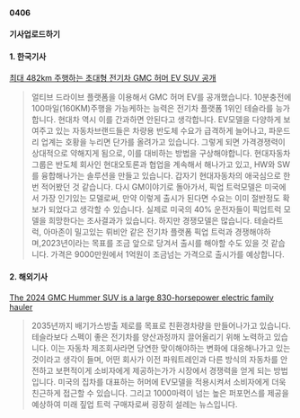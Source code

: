 #### 0406
#### 기사업로드하기
#### 1. 한국기사
[최대 482km 주행하는 초대형 전기차 GMC 허머 EV SUV 공개](https://www.autodaily.co.kr/news/articleView.html?idxno=426718)
> 얼티브 드라이브 플랫폼을 이용해서 GMC 허머 EV를 공개했습니다. 10분충전에 100마일(160KM)주행을 가능케하는 능력은 전기차 플랫폼 1위인 테슬라를 능가합니다. 현대차 역시 이를 간과하면 안된다고 생각합니다. EV모델을 다양하게 보여주고 있는 자동차브랜드들은 차량용 반도체 수요가 급격하게 늘어나고, 파운드리 업계는 호황을 누리면 단가를 올려가고 있습니다. 그렇게 되면 가격경쟁력이 상대적으로 약해지게 됨으로, 이를 대비하는 방법을 구상해야합니다. 현대자동차그룹은 반도체 회사인 현대오토론과 협업을 계속해서 해나가고 있고, HW와 SW를 융합해나가는 솔루션을 만들고 있습니다. 갑자기 현대자동차의 애국심으로 한번 적어봤던 것 같습니다. 다시 GM이야기로 돌아가서, 픽업 트럭모델은 미국에서 가장 인기있는 모델로써, 만약 이렇게 출시가 된다면 수요는 이미 절반정도 확보가 되었다고 생각할 수 있습니다. 실제로 미국의 40% 운전자들이 픽업트럭 모델을 희망한다는 조사결과가 있습니다. 하지만 경쟁모델은 많습니다. 테슬라트럭, 아마존이 밀고있는 뤼비안 같은 전기차 플랫폼 픽업 트럭과 경쟁해야하며,2023년이라는 목표를 조금 앞으로 당겨서 출시를 해야할 수도 있을 것 같습니다. 가격은 9000만원에서 1억원이 조금넘는 가격으로 출시가를 예상합니다.
 
#### 2. 해외기사
[The 2024 GMC Hummer SUV is a large 830-horsepower electric family hauler](https://edition.cnn.com/2021/04/03/business/gmc-hummer-ev-suv/index.html)
> 2035년까지 배기가스방출 제로를 목표로 친환경차량을 만들어나가고 있습니다. 테슬라보다 스펙이 좋은 전기차를 양산과정까지 끌어올리기 위해 노력하고 있습니다. 이는 자동차 제조회사라면 당연한 맞이해야하는 변화에 대응해나가고 있는 것이라고 생각이 들며, 어떤 회사가 이전 파워트레인과 다른 방식의 자동차를 안전하고 보편적이게 소비자에게 제공하는가가 시장에서 경쟁력을 얻게 되는 방법입니다. 미국의 집차를 대표하는 허머에 EV모델을 적용시켜서 소비자에게 더욱 친근하게 접근할 수 있습니다. 그리고 1000마력이 넘는 높은 퍼포먼스를 제공을 예상하여 미래 짚업 트럭 구매자로써 굉장히 설레는 뉴스입니다.
